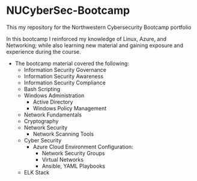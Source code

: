 # NUCyberSec-Bootcamp
This my repository for the Northwestern Cybersecurity Bootcamp portfolio

In this bootcamp I reinforced my knowledge of Linux, Azure, and Networking; while also learning new material and gaining exposure and experience during the course.
* The bootcamp material covered the following:
  * Information Security Governance
  * Information Security Awareness
  * Information Security Compliance
  * Bash Scripting
  * Windows Administration
    * Active Directory
    * Windows Policy Management
  * Network Fundamentals
  * Cryptography
  * Network Security
    * Network Scanning Tools
  * Cyber Security
    * Azure Cloud Environment Configuration:
      * Network Security Groups
      * Virtual Networks
      * Ansible, YAML Playbooks
  * ELK Stack
